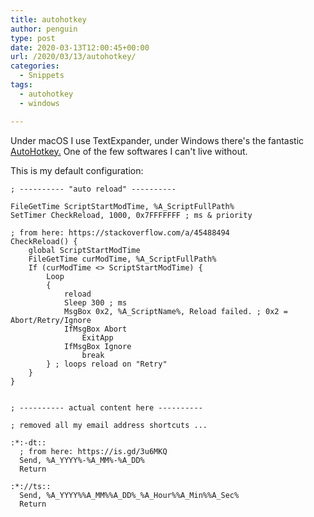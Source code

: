 ```yaml
---
title: autohotkey
author: penguin
type: post
date: 2020-03-13T12:00:45+00:00
url: /2020/03/13/autohotkey/
categories:
  - Snippets
tags:
  - autohotkey
  - windows

---
```

Under macOS I use TextExpander, under Windows there's the fantastic [AutoHotkey.][1] One of the few softwares I can't live without.

This is my default configuration:

```
; ---------- "auto reload" ----------

FileGetTime ScriptStartModTime, %A_ScriptFullPath%
SetTimer CheckReload, 1000, 0x7FFFFFFF ; ms & priority

; from here: https://stackoverflow.com/a/45488494
CheckReload() {
    global ScriptStartModTime
    FileGetTime curModTime, %A_ScriptFullPath%
    If (curModTime <> ScriptStartModTime) {
        Loop
        {
            reload
            Sleep 300 ; ms
            MsgBox 0x2, %A_ScriptName%, Reload failed. ; 0x2 = Abort/Retry/Ignore
            IfMsgBox Abort
                ExitApp
            IfMsgBox Ignore
                break
        } ; loops reload on "Retry"
    }
}


; ---------- actual content here ----------

; removed all my email address shortcuts ...

:*:-dt::
  ; from here: https://is.gd/3u6MKQ
  Send, %A_YYYY%-%A_MM%-%A_DD%
  Return

:*://ts::
  Send, %A_YYYY%%A_MM%%A_DD%_%A_Hour%%A_Min%%A_Sec%
  Return
```



 [1]: https://www.autohotkey.com/